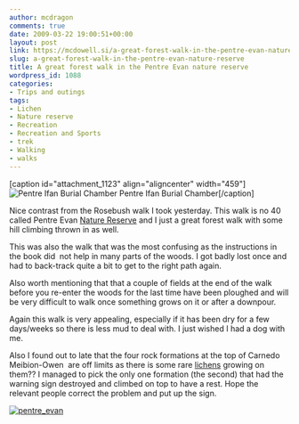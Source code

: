 ```yaml
---
author: mcdragon
comments: true
date: 2009-03-22 19:00:51+00:00
layout: post
link: https://mcdowell.si/a-great-forest-walk-in-the-pentre-evan-nature-reserve-1088.html
slug: a-great-forest-walk-in-the-pentre-evan-nature-reserve
title: A great forest walk in the Pentre Evan nature reserve
wordpress_id: 1088
categories:
- Trips and outings
tags:
- Lichen
- Nature reserve
- Recreation
- Recreation and Sports
- trek
- Walking
- walks
---
```


[caption id="attachment_1123" align="aligncenter" width="459"]![Pentre Ifan Burial Chamber](https://img.mcdowell.si/2009/03/pentre_ifan_burrial_chamber1-1.jpg) Pentre Ifan Burial Chamber[/caption]

Nice contrast from the Rosebush walk I took yesterday. This walk is no 40 called Pentre Evan [Nature Reserve](http://en.wikipedia.org/wiki/Nature_reserve) and I just a great forest walk with some hill climbing thrown in as well.

This was also the walk that was the most confusing as the instructions in the book did  not help in many parts of the woods. I got badly lost once and had to back-track quite a bit to get to the right path again.

Also worth mentioning that that a couple of fields at the end of the walk before you re-enter the woods for the last time have been ploughed and will be very difficult to walk once something grows on it or after a downpour.

Again this walk is very appealing, especially if it has been dry for a few days/weeks so there is less mud to deal with. I just wished I had a dog with me.

Also I found out to late that the four rock formations at the top of Carnedo Meibion-Owen  are off limits as there is some rare [lichens](http://en.wikipedia.org/wiki/Lichen) growing on them?? I managed to pick the only one formation (the second) that had the warning sign destroyed and climbed on top to have a rest. Hope the relevant people correct the problem and put up the sign.


[![pentre_evan](https://img.mcdowell.si/2009/03/pentre_evan1-1.jpg)](https://mcdowell.si/about/gallery?album=PentreEvan)
